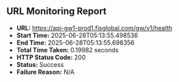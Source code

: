 ## URL Monitoring Report

- **URL:** https://api-gw1-prod1.fisglobal.com/gw/v1/health
- **Start Time:** 2025-06-28T05:13:55.498536
- **End Time:** 2025-06-28T05:13:55.698356
- **Total Time Taken:** 0.19982 seconds
- **HTTP Status Code:** 200
- **Status:** Success
- **Failure Reason:** N/A
